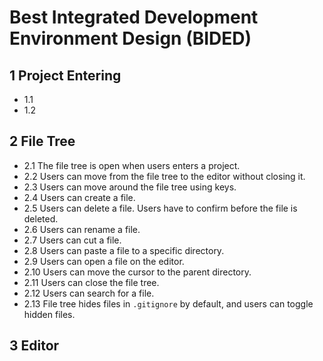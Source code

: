 # Best Integrated Development Environment Design (BIDED)

## 1 Project Entering

* 1.1 
* 1.2

## 2 File Tree

* 2.1 The file tree is open when users enters a project.
* 2.2 Users can move from the file tree to the editor without closing it.
* 2.3 Users can move around the file tree using keys.
* 2.4 Users can create a file.
* 2.5 Users can delete a file. Users have to confirm before the file is deleted.
* 2.6 Users can rename a file.
* 2.7 Users can cut a file.
* 2.8 Users can paste a file to a specific directory.
* 2.9 Users can open a file on the editor.
* 2.10 Users can move the cursor to the parent directory.
* 2.11 Users can close the file tree.
* 2.12 Users can search for a file.
* 2.13 File tree hides files in `.gitignore` by default, and users can toggle hidden files.

## 3 Editor